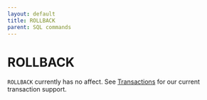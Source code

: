 ```yaml
---
layout: default
title: ROLLBACK
parent: SQL commands
---
```


# ROLLBACK

`ROLLBACK` currently has no affect. See [Transactions] for our current transaction
support.

[Transactions]: /docs/sql-reference/transactions.html
